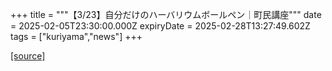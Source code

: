 +++
title = """【3/23】自分だけのハーバリウムボールペン｜町民講座"""
date = 2025-02-05T23:30:00.000Z
expiryDate = 2025-02-28T13:27:49.602Z
tags = ["kuriyama","news"]
+++


[[source]](https://www.town.kuriyama.hokkaido.jp/site/tyouminkouza/30130.html)
